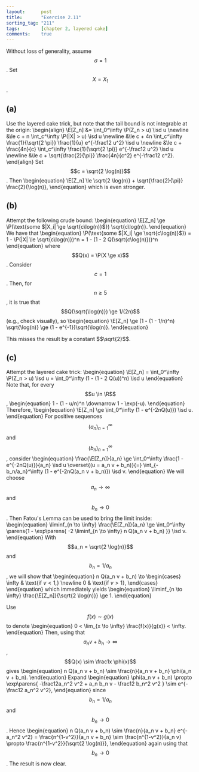 ```yaml
---
layout:      post
title:       "Exercise 2.11"
sorting_tag: "211"
tags:        [chapter 2, layered cake]
comments:    true
---
```



Without loss of generality, assume $$\sigma = 1$$.
Set $$X = X_1$$.

## (a)

Use the layered cake trick, but note that the tail bound is not integrable at the origin:
\begin{align}
    \E[Z_n]
    &= \int_0^\infty \P(Z_n > u) \isd u \newline
    &\le c + n \int_c^\infty \P(|X| > u) \isd u \newline
    &\le c + 4n \int_c^\infty \frac{1}{\sqrt{2 \pi}} \frac{1}{u} e^{-\frac12 u^2} \isd u \newline
    &\le c + \frac{4n}{c} \int_c^\infty \frac{1}{\sqrt{2 \pi}}  e^{-\frac12 u^2} \isd u \newline
    &\le c + \sqrt{\frac{2}{\pi}} \frac{4n}{c^2} e^{-\frac12 c^2}.
\end{align}
Set $$c = \sqrt{2 \log(n)}$$.
Then
\begin{equation}
    \E[Z_n] \le \sqrt{2 \log(n)} + \sqrt{\frac{2}{\pi}} \frac{2}{\log(n)},
\end{equation}
which is even stronger.

## (b)

Attempt the following crude bound:
\begin{equation}
    \E[Z_n]
    \ge \P(\text{some $|X_i| \ge \sqrt{c\log(n)}$}) \sqrt{c\log(n)}.
\end{equation}
We have that
\begin{equation}
    \P(\text{some $|X_i| \ge \sqrt{c\log(n)}$})
    = 1 - \P(|X| \le \sqrt{c\log(n)})^n
    = 1 - (1 - 2 Q(\sqrt{c\log(n)}))^n
\end{equation}
where $$Q(x) = \P(X \ge x)$$.
Consider $$c = 1$$.
Then, for $$n \ge 5$$, it is true that $$Q(\sqrt{\log(n)}) \ge 1/(2n)$$ (e.g., check visually), so
\begin{equation}
    \E[Z_n]
    \ge (1 - (1 - 1/n)^n) \sqrt{\log(n)}
    \ge (1 - e^{-1})\sqrt{\log(n)}.
\end{equation}

<span class="accent">
    This misses the result by a constant $$\sqrt{2}$$.
</span>

## (c)

Attempt the layered cake trick:
\begin{equation}
    \E[Z_n]
    = \int_0^\infty \P(Z_n > u) \isd u
    = \int_0^\infty (1 - (1 - 2 Q(u))^n) \isd u
\end{equation}
Note that, for every $$u \in \R$$,
\begin{equation}
    1 - (1 - u/n)^n \downarrow 1 - \exp(-u).
\end{equation}
Therefore,
\begin{equation}
    \E[Z_n]
    \ge \int_0^\infty (1 - e^{-2nQ(u)}) \isd u.
\end{equation}
For positive sequences $$(a_n)_{n=1}^\infty$$ and $$(b_n)_{n=1}^\infty$$, consider
\begin{equation}
    \frac{\E[Z_n]}{a_n}
    \ge \int_0^\infty \frac{1 - e^{-2nQ(u)}}{a_n} \isd u
    \overset{(u = a_n v + b_n)}{=} \int_{-b_n/a_n}^\infty (1 - e^{-2nQ(a_n v + b_n)}) \isd v.
\end{equation}
We will choose $$a_n \to \infty$$ and $$b_n \to 0$$.
Then Fatou's Lemma can be used to bring the limit inside:
\begin{equation}
    \liminf_{n \to \infty} \frac{\E[Z_n]}{a_n}
    \ge
    \int_0^\infty \parens{1 -  \exp\parens{
        -2 \liminf_{n \to \infty} n Q(a_n v + b_n)
    }} \isd v.
\end{equation}
With $$a_n = \sqrt{2 \log(n)}$$ and $$b_n = 1/a_n$$,
we will show that
\begin{equation}
    n Q(a_n v + b_n)
    \to \begin{cases}
        \infty  & \text{if $v < 1$,} \newline
        0 & \text{if $v > 1$},
    \end{cases}
\end{equation}
which immediately yields
\begin{equation}
    \liminf_{n \to \infty} \frac{\E[Z_n]}{\sqrt{2 \log(n)}} \ge 1.
\end{equation}

Use $$f(x) \sim g(x)$$ to denote
\begin{equation}
    0 < \lim_{x \to \infty} \frac{f(x)}{g(x)} < \infty.
\end{equation}
Then, using that $$a_nv + b_n \to \infty$$, $$Q(x) \sim \frac1x \phi(x)$$ gives
\begin{equation}
    n Q(a_n v + b_n)
    \sim \frac{n}{a_n v + b_n} \phi(a_n v + b_n).
\end{equation}
Expand
\begin{equation}
    \phi(a_n v + b_n)
    \propto
    \exp\parens{
        -\frac12a_n^2 v^2 + a_n b_n v - \frac12 b_n^2 v^2
    }
    \sim
    e^{-\frac12 a_n^2 v^2},
\end{equation}
since $$b_n = 1/a_n$$ and $$b_n \to 0$$.
Hence
\begin{equation}
    n Q(a_n v + b_n)
    \sim \frac{n}{a_n v + b_n} e^{-a_n^2 v^2}
    = \frac{n^{1-v^2}}{a_n v + b_n}
    \sim \frac{n^{1-v^2}}{a_n v}
    \propto \frac{n^{1-v^2}}{\sqrt{2 \log(n)}},
\end{equation}
again using that $$b_n \to 0$$.
The result is now clear.